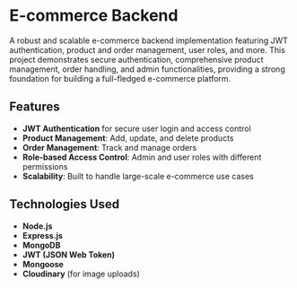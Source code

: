 # E-commerce Backend

A robust and scalable e-commerce backend implementation featuring JWT authentication, product and order management, user roles, and more. This project demonstrates secure authentication, comprehensive product management, order handling, and admin functionalities, providing a strong foundation for building a full-fledged e-commerce platform.

## Features

- **JWT Authentication** for secure user login and access control
- **Product Management**: Add, update, and delete products
- **Order Management**: Track and manage orders
- **Role-based Access Control**: Admin and user roles with different permissions
- **Scalability**: Built to handle large-scale e-commerce use cases

## Technologies Used

- **Node.js**
- **Express.js**
- **MongoDB**
- **JWT (JSON Web Token)**
- **Mongoose**
- **Cloudinary** (for image uploads)

